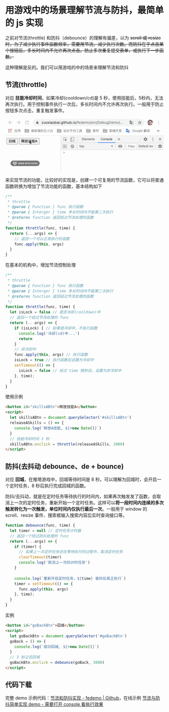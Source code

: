 # 用游戏中的场景理解节流与防抖，最简单的 js 实现

之前对节流(throttle) 和防抖（debounce）的理解有偏差，以为 ~~scroll 或 resize 时，为了减少执行事件函数频率，需要用节流，减少执行次数。而防抖在于点击某个按钮后，多长时间内不允许再次点击。防止多次重复提交表单，或执行下一步函数。~~

这种理解是反的。我们可以用游戏的中的场景来理解节流和防抖

## 节流(throttle)

对应 **技能冷却时间**，如果冷却(cooldown/cd)是 5 秒，使用技能后，5秒内，无法再次执行。用于控制事件执行一次后，多长时间内不允许再次执行。一般用于防止按钮多次点击，重复触发事件。

![throttle.gif](../../../images/blog/js/throttle.gif)

来实现节流的功能，比较好的实现是，创建一个可复用的节流函数，它可以将普通函数转换为增加了节流功能的函数，基本结构如下
```js
/**
 * throttle
 * @param { Function } func 执行函数
 * @param { Interger } time 多长时间内不能第二次执行
 * @returns function 返回经过节流处理的函数
 */
function throttle(func, time) {
  return (...args) => {
    // 返回一个可以正常执行的函数
    func.apply(this, args)
  }
}
```
在基本的机构中，增加节流控制处理
```js
/**
 * throttle
 * @param { Function } func 执行函数
 * @param { Interger } time 多长时间内不能第二次执行
 * @returns function 返回经过节流处理的函数
 */
function throttle(func, time) {
  let isLock = false // 是否冷却(cooldown)中
  // 返回一个经过节流处理的 func
  return (...args) => {
    if (isLock) { // 如果是冷却中，不执行函数
      console.log('冷却(cd)中...')
      return 
    }
    // 非冷却中
    func.apply(this, args) // 执行函数
    isLock = true // 执行函数后设置为冷却中
    setTimeout(() => {
      isLock = false // 经过 time 微秒后，设置为非冷却中
    }, time);
  }
}
```

使用示例
```html
<button id="skillsABtn">释放技能A</button>
<script>
  let skillsABtn = document.querySelector('#skillsABtn')
  releaseASkills = () => {
    console.log(`释放A技能, ${+new Date()}`)
  }
  // 技能冷却时间 3 秒
  skillsABtn.onclick = throttle(releaseASkills, 3000)
</script>
```

## 防抖(去抖动 debounce、de + bounce)

对应 **回城**，在推塔游戏中，回城等待时间是 8 秒。可以理解为回城时，会开启一个定时任务，8 秒后执行完成回城的函数。

防抖/去抖动，就是在定时任务等待执行的时间内，如果再次触发发了函数，会取消上一次的定时任务，重新开始一个定时任务。这样可以**将一段时间内连续的多次触发转化为一次触发，单位时间内仅执行最后一次**。一般用于 window 的 scroll、resize 事件、搜索框输入搜索内容后实时查询接口等。

```js
function debounce(func, time) {
  let timer = null // 定时任务计时器
  // 返回一个经过防抖处理的 func
  return (...args) => {
    if (timer) {
      // 如果上一次定时任务还在等待执行的过程中，取消定时任务
      clearTimeout(timer)
      console.log('取消上一次的计时任务')
    }

    console.log(`重新开启定时任务，${time} 毫秒后真正执行`)
    timer = setTimeout(() => {
      func.apply(this, args)
    }, time);
  }
}
```
实例
```html
<button id="goBackBtn">回城</button>
<script>
  let goBackBtn = document.querySelector('#goBackBtn')
  goBack = () => {
    console.log(`成功回城, ${+new Date()}`)
  }
  // 3 秒之后回城
  goBackBtn.onclick = debounce(goBack, 3000) 
</script>
```

## 代码下载
完整 demo 示例代码：[节流和防抖实现 - fedemo | Github](https://github.com/zuoxiaobai/fedemo/tree/master/src/DebugDemo/%E8%8A%82%E6%B5%81%E5%92%8C%E9%98%B2%E6%8A%96%E5%AE%9E%E7%8E%B0)，在线示例 [节流与防抖简单实现 demo - 需要打开 console 看执行效果](https://zuoxiaobai.github.io/fedemo/src/DebugDemo/%E8%8A%82%E6%B5%81%E5%92%8C%E9%98%B2%E6%8A%96%E5%AE%9E%E7%8E%B0/#/)